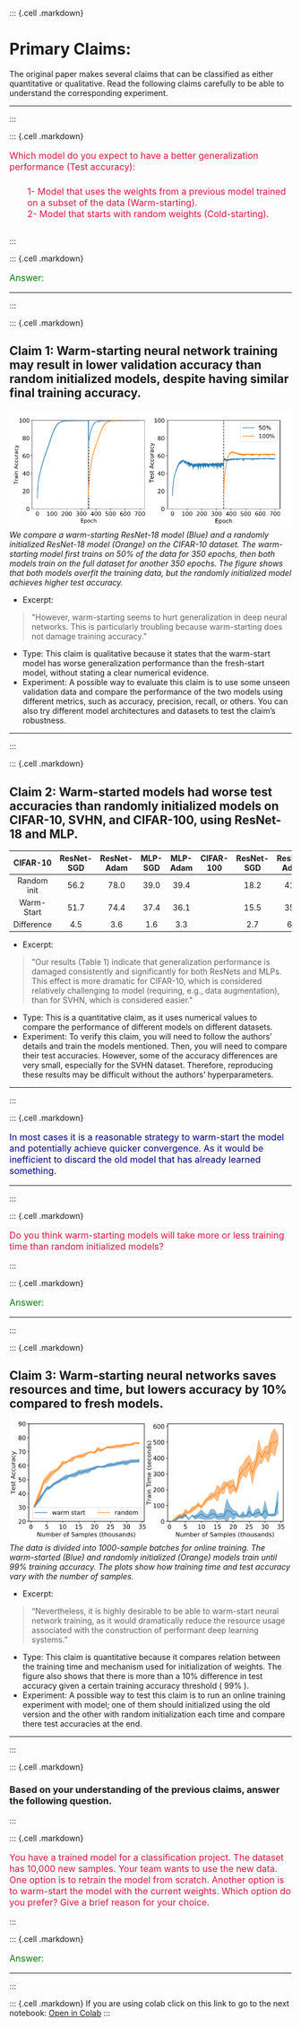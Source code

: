 ::: {.cell .markdown}
# Primary Claims:
The original paper makes several claims that can be classified as either quantitative or qualitative. Read the following claims carefully to be able to understand the corresponding experiment.

***
:::

::: {.cell .markdown}
<p style="color: crimson;font-size: 16px;"> Which model do you expect to have a better generalization performance (Test accuracy): <br>
    <p style="display:inline-block;margin-top:0.5em;margin-left: 2em; color:crimson;font-size: 16px;">
        1- Model that uses the weights from a previous model trained on a subset of the data (Warm-starting). <br>
        2- Model that starts with random weights (Cold-starting). 
    </p>
</p>
:::

::: {.cell .markdown}
<p style="color: green; font-size: 16px;"> Answer: </p>

***
:::

::: {.cell .markdown}
## Claim 1: Warm-starting neural network training may result in lower validation accuracy than random initialized models, despite having similar final training accuracy. 
![Figure](assets/claim1.png) 
*We compare a warm-starting ResNet-18 model (Blue) and a randomly initialized ResNet-18 model (Orange) on the CIFAR-10 dataset. The warm-starting model first trains on 50% of the data for 350 epochs, then both models train on the full dataset for another 350 epochs. The figure shows that both models overfit the training data, but the randomly initialized model achieves higher test accuracy.*

- Excerpt: 

> "However, warm-starting seems to hurt generalization in deep neural networks. This is particularly troubling because warm-starting does not damage training accuracy."

- Type: This claim is qualitative because it states that the warm-start model has worse generalization performance than the fresh-start model, without stating a clear numerical evidence.
- Experiment: A possible way to evaluate this claim is to use some unseen validation data and compare the performance of the two models using different metrics, such as accuracy, precision, recall, or others. You can also try different model architectures and datasets to test the claim’s robustness.

***
:::

::: {.cell .markdown}
## Claim 2: Warm-started models had worse test accuracies than randomly initialized models on CIFAR-10, SVHN, and CIFAR-100, using ResNet-18 and MLP.

| CIFAR-10    | ResNet-SGD | ResNet-Adam | MLP-SGD | MLP-Adam | CIFAR-100   | ResNet-SGD | ResNet-Adam | MLP-SGD | MLP-Adam |    SVHN     | ResNet-SGD | ResNet-Adam | MLP-SGD | MLP-Adam |
| :---------: | :--------: | :---------: |:------: |:-------: | :---------: | :--------: | :---------: |:------: |:-------: | :---------: | :--------: | :---------: |:------: |:-------: |
| Random init |     56.2    |     78.0     |   39.0   |   39.4    |  |    18.2     |     41.4     |   10.3   |    11.6   |   |  89.4      |   93.6      |    76.5 |  76.7    |
| Warm-Start  |    51.7     |    74.4      |  37.4    |    36.1   |   |     15.5    |     35.0     |   9.4   |    9.9   |   |  87.5      |     93.5    |   75.4  |   69.4   |
| Difference  |      4.5   |     3.6     |    1.6  |   3.3    |   |    2.7     |     6.4     |    0.9  |  1.7     |   |      1.9   |    0.1      |   1.1   |    7.3   |


- Excerpt: 

> "Our results (Table 1) indicate that generalization performance is damaged consistently and significantly for both ResNets and MLPs. This effect is more dramatic for CIFAR-10, which is considered relatively challenging to model (requiring, e.g., data augmentation), than for SVHN, which is considered easier."

- Type: This is a quantitative claim, as it uses numerical values to compare the performance of different models on different datasets.
- Experiment: To verify this claim, you will need to follow the authors’ details and train the models mentioned. Then, you will need to compare their test accuracies. However, some of the accuracy differences are very small, especially for the SVHN dataset. Therefore, reproducing these results may be difficult without the authors’ hyperparameters.

***
:::

::: {.cell .markdown}
<p style="color: darkblue; font-size: 16px;"> In most cases it is a reasonable strategy to warm-start the model and potentially achieve quicker convergence. As it would be inefficient to discard the old model that has already learned something.</p>

***
:::

::: {.cell .markdown}
<p style="color: crimson;font-size: 16px;"> Do you think warm-starting models will take more or less training time than random initialized models?</p>
:::

::: {.cell .markdown}
<p style="color: green; font-size: 16px;"> Answer: </p>

***
:::

::: {.cell .markdown}
## Claim 3: Warm-starting neural networks saves resources and time, but lowers accuracy by 10% compared to fresh models.
![Figure1](assets/claim3.png)\
*The data is divided into 1000-sample batches for online training. The warm-started (Blue) and randomly initialized (Orange) models train until 99% training accuracy. The plots show how training time and test accuracy vary with the number of samples.*

- Excerpt:

> “Nevertheless, it is highly desirable to be able to warm-start neural network training, as it would dramatically reduce the resource usage associated with the construction of performant deep learning systems.”

- Type: This claim is quantitative because it compares relation between the training time and mechanism used for initialization of weights. The figure also shows that there is more than a 10% difference in test accuracy given a certain training accuracy threshold ( 99% ).
- Experiment: A possible way to test this claim is to run an online training experiment with model; one of them should initialized using the old version and the other with random initialization each time and compare there test accuracies at the end.

***
:::

::: {.cell .markdown}
### Based on your understanding of the previous claims, answer the following question.
:::

::: {.cell .markdown}
<p style="color: crimson;font-size: 16px;"> You have a trained model for a classification project. The dataset has 10,000 new samples. Your team wants to use the new data. One option is to retrain the model from scratch. Another option is to warm-start the model with the current weights. Which option do you prefer? Give a brief reason for your choice. </p>
:::

::: {.cell .markdown}
<p style="color: green; font-size: 16px;"> Answer: </p>

***
:::

::: {.cell .markdown}
If you are using colab click on this link to go to the next notebook: [Open in Colab](https://colab.research.google.com/github/mohammed183/ml-reproducibility-p1/blob/main/notebooks/03-Experiment1.ipynb)
:::